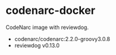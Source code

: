 # codenarc-docker

CodeNarc image with reviewdog.

- codenarc/codenarc:2.2.0-groovy3.0.8
- reviewdog v0.13.0

